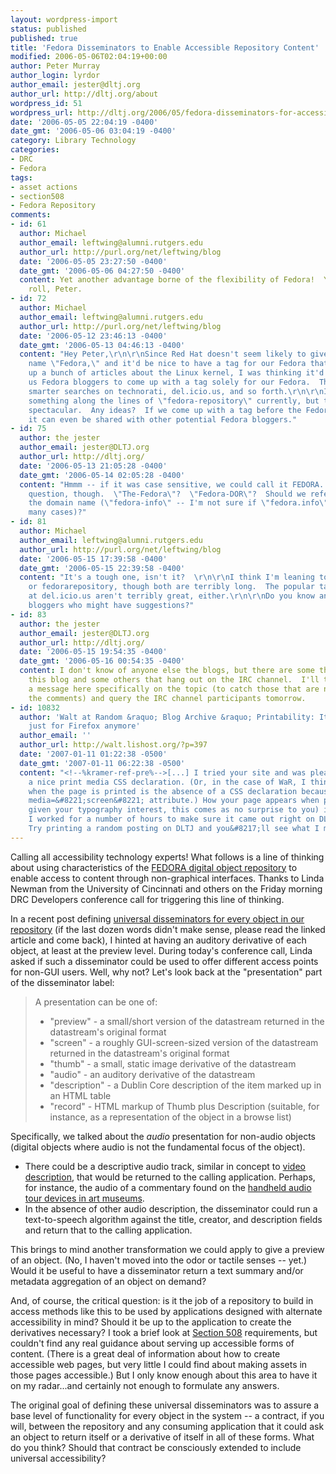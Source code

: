 ```yaml
---
layout: wordpress-import
status: published
published: true
title: 'Fedora Disseminators to Enable Accessible Repository Content'
modified: 2006-05-06T02:04:19+00:00
author: Peter Murray
author_login: lyrdor
author_email: jester@dltj.org
author_url: http://dltj.org/about
wordpress_id: 51
wordpress_url: http://dltj.org/2006/05/fedora-disseminators-for-accessibility/
date: '2006-05-05 22:04:19 -0400'
date_gmt: '2006-05-06 03:04:19 -0400'
category: Library Technology
categories:
- DRC
- Fedora
tags:
- asset actions
- section508
- Fedora Repository
comments:
- id: 61
  author: Michael
  author_email: leftwing@alumni.rutgers.edu
  author_url: http://purl.org/net/leftwing/blog
  date: '2006-05-05 23:27:50 -0400'
  date_gmt: '2006-05-06 04:27:50 -0400'
  content: Yet another advantage borne of the flexibility of Fedora!  You're on a
    roll, Peter.
- id: 72
  author: Michael
  author_email: leftwing@alumni.rutgers.edu
  author_url: http://purl.org/net/leftwing/blog
  date: '2006-05-12 23:46:13 -0400'
  date_gmt: '2006-05-13 04:46:13 -0400'
  content: "Hey Peter,\r\n\r\nSince Red Hat doesn't seem likely to give up on the
    name \"Fedora,\" and it'd be nice to have a tag for our Fedora that doesn't bring
    up a bunch of articles about the Linux kernel, I was thinking it'd be good for
    us Fedora bloggers to come up with a tag solely for our Fedora.  Then we can make
    smarter searches on technorati, del.icio.us, and so forth.\r\n\r\nI'm thinking
    something along the lines of \"fedora-repository\" currently, but that's not too
    spectacular.  Any ideas?  If we come up with a tag before the Fedora conference,
    it can even be shared with other potential Fedora bloggers."
- id: 75
  author: the jester
  author_email: jester@DLTJ.org
  author_url: http://dltj.org/
  date: '2006-05-13 21:05:28 -0400'
  date_gmt: '2006-05-14 02:05:28 -0400'
  content: "Hmmm -- if it was case sensitive, we could call it FEDORA.  :-)\r\n\r\nGood
    question, though.  \"The-Fedora\"?  \"Fedora-DOR\"?  Should we refer to it by
    the domain name (\"fedora-info\" -- I'm not sure if \"fedora.info\" is legal in
    many cases)?"
- id: 81
  author: Michael
  author_email: leftwing@alumni.rutgers.edu
  author_url: http://purl.org/net/leftwing/blog
  date: '2006-05-15 17:39:58 -0400'
  date_gmt: '2006-05-15 22:39:58 -0400'
  content: "It's a tough one, isn't it?  \r\n\r\nI think I'm leaning towards fedora-repository
    or fedorarepository, though both are terribly long.  The popular tags for fedora.info
    at del.icio.us aren't terribly great, either.\r\n\r\nDo you know any other Fedora
    bloggers who might have suggestions?"
- id: 83
  author: the jester
  author_email: jester@DLTJ.org
  author_url: http://dltj.org/
  date: '2006-05-15 19:54:35 -0400'
  date_gmt: '2006-05-16 00:54:35 -0400'
  content: I don't know of anyone else the blogs, but there are some that are reading
    this blog and some others that hang out on the IRC channel.  I'll try posting
    a message here specifically on the topic (to catch those that are not reading
    the comments) and query the IRC channel participants tomorrow.
- id: 10832
  author: 'Walt at Random &raquo; Blog Archive &raquo; Printability: It&#8217;s not
    just for Firefox anymore'
  author_email: ''
  author_url: http://walt.lishost.org/?p=397
  date: '2007-01-11 01:22:38 -0500'
  date_gmt: '2007-01-11 06:22:38 -0500'
  content: "<!--%kramer-ref-pre%-->[...] I tried your site and was pleased to find
    a nice print media CSS declaration. (Or, in the case of WaR, I think what is happening
    when the page is printed is the absence of a CSS declaration because you are using
    media=&#8221;screen&#8221; attribute.) How your page appears when printed (and
    given your typography interest, this comes as no surprise to you) is very important.
    I worked for a number of hours to make sure it came out right on DLTJ as well.
    Try printing a random posting on DLTJ and you&#8217;ll see what I mean. [...]<!--%kramer-ref-post%-->"
---
```

<p>Calling all accessibility technology experts!  What follows is a line of thinking about using characteristics of the <a href="http://www.fedora.info/" title="Fedora">FEDORA digital object repository</a> to enable access to content through non-graphical interfaces.  Thanks to Linda Newman from the University of Cincinnati and others on the Friday morning DRC Developers conference call for triggering this line of thinking.</p>
<p>In a recent post defining <a href="/article/fedora-disseminators/">universal disseminators for every object in our repository</a> (if the last dozen words didn't make sense, please read the linked article and come back), I hinted at having an auditory derivative of each object, at least at the preview level.  During today's conference call, Linda asked if such a disseminator could be used to offer different access points for non-GUI users.  Well, why not?  Let's look back at the "presentation" part of the disseminator label:</p>
<blockquote><p>
A presentation can be one of:</p>
<ul>
<li>"preview" - a small/short version of the datastream returned in the datastream's original format</li>
<li>"screen" - a roughly GUI-screen-sized version of the datastream returned in the datastream's original format</li>
<li>"thumb" - a small, static image derivative of the datastream</li>
<li>"audio" - an auditory derivative of the datastream</li>
<li>"description" - a Dublin Core description of the item marked up in an HTML table</li>
<li>"record" - HTML markup of Thumb plus Description (suitable, for instance, as a representation of the object in a browse list)</li>
</ul>
</blockquote>
<p>Specifically, we talked about the <em>audio</em> presentation for non-audio objects (digital objects where audio is not the fundamental focus of the object).</p>
<ul>
<li>There could be a descriptive audio track, similar in concept to <a href="http://www.afb.org/section.asp?SectionID=3&#038;TopicID=140" title="Public Policy - American Foundation for the Blind">video description</a>, that would be returned to the calling application.  Perhaps, for instance, the audio of a commentary found on the <a href="http://web.archive.org/web/20060109104203/http://www.ices.utexas.edu:80/~natacha/CATTt/hearing.html" title="Exhibition Design Guidelines: Hearing Impairements">handheld audio tour devices in art museums</a>.</li>
<li>In the absence of other audio description, the disseminator could run a text-to-speech algorithm against the title, creator, and description fields and return that to the calling application.</li>
</ul>
<p>This brings to mind another transformation we could apply to give a preview of an object.  (No, I haven't moved into the odor or tactile senses -- yet.)  Would it be useful to have a disseminator return a text summary and/or metadata aggregation of an object on demand?</p>
<p>And, of course, the critical question:  is it the job of a repository to build in access methods like this to be used by applications designed with alternate accessibility in mind?  Should it be up to the application to create the derivatives necessary?  I took a brief look at <a href="http://www.section508.gov/" title="Section 508: The Road to Accessibility">Section 508</a> requirements, but couldn't find any real guidance about serving up accessible forms of content.  (There is a great deal of information about how to create accessible web pages, but very little I could find about making assets in those pages accessible.)  But I only know enough about this area to have it on my radar...and certainly not enough to formulate any answers.</p>
<p>The original goal of defining these universal disseminators was to assure a base level of functionality for every object in the system -- a contract, if you will, between the repository and any consuming application that it could ask an object to return itself or a derivative of itself in all of these forms.  What do you think?  Should that contract be consciously extended to include universal accessibility?</p>
